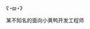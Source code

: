 ʕ◔ϖ◔ʔ

某不知名的面向小黄鸭开发工程师

<!---
northes/northes is a ✨ special ✨ repository because its `README.md` (this file) appears on your GitHub profile.
You can click the Preview link to take a look at your changes.
--->
